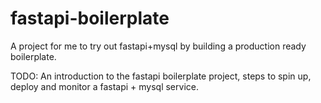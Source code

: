 # fastapi-boilerplate 

A project for me to try out fastapi+mysql by building a production ready boilerplate.

TODO: An introduction to the fastapi boilerplate project, steps to spin up, deploy and monitor a fastapi + mysql service.

 